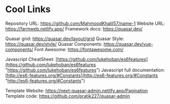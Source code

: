 # Cool Links

Repository URL: https://github.com/MahmoodKhalil57/name-1
Website URL: https://farmweb.netlify.app/
Framework docs: https://quasar.dev/

Quasar grid: https://quasar.dev/layout/grid
Quasar Style: https://quasar.dev/style/
Quasar Components: https://quasar.dev/vue-components/
Font Awesome: https://fontawesome.com/

Javascript CheatSheet: [https://github.com/lukehoban/es6features](https://github.com/lukehoban/es6features "https://github.com/lukehoban/es6features")
Javascript full documentation: [http://es6-features.org/#Constants](http://es6-features.org/#Constants "http://es6-features.org/#Constants")

Template Website: https://next-quasar-admin.netlify.app/Pagination
Template code: https://github.com/pratik227/quasar-admin